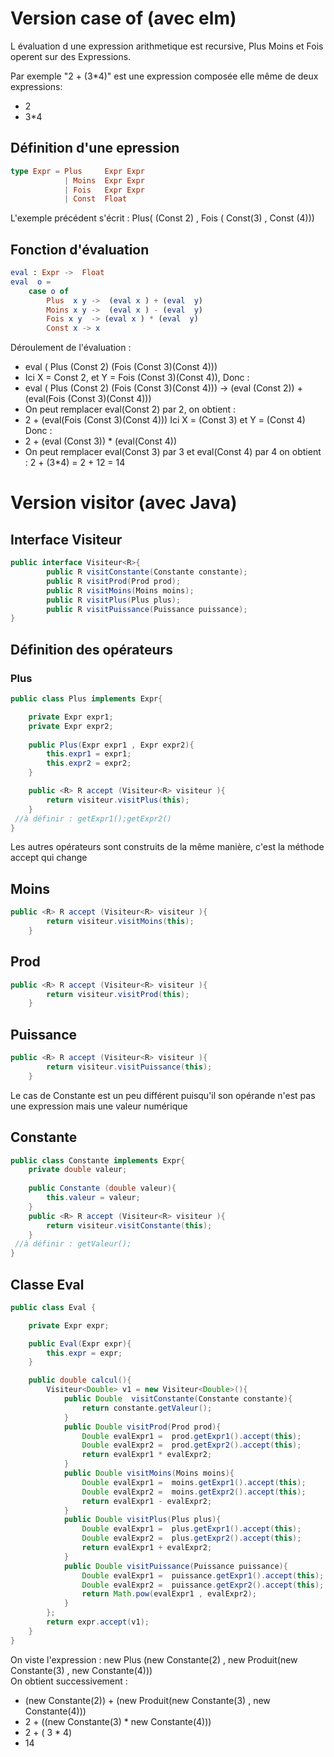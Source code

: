 # Version case of (avec elm)
L évaluation d une expression arithmetique est recursive, Plus Moins et Fois operent sur des Expressions.   

Par exemple "2 + (3*4)" est une expression composée elle même de deux expressions:
-   2 
-   3*4

## Définition d'une epression
``` elm
type Expr = Plus     Expr Expr
            | Moins  Expr Expr
            | Fois   Expr Expr 
            | Const  Float

```

L'exemple précédent s'écrit : Plus( (Const 2) , Fois ( Const(3) , Const (4))) 


## Fonction d'évaluation
``` elm
eval : Expr ->  Float
eval  o =
    case o of 
        Plus  x y ->  (eval x ) + (eval  y)
        Moins x y ->  (eval x ) - (eval  y)
        Fois x y  -> (eval x ) * (eval  y)
        Const x -> x
```
Déroulement de l'évaluation :   
- eval ( Plus (Const 2)  (Fois (Const 3)(Const 4)))
- Ici X = Const 2, et Y = Fois (Const 3)(Const 4)), Donc :   
- eval ( Plus (Const 2)  (Fois (Const 3)(Const 4))) -> (eval (Const 2)) + (eval(Fois (Const 3)(Const 4)))
- On peut remplacer eval(Const 2) par 2, on obtient :   
- 2 + (eval(Fois (Const 3)(Const 4)))
Ici X = (Const 3) et Y = (Const 4) Donc :   
- 2 + (eval (Const 3)) * (eval(Const 4))
- On peut remplacer eval(Const 3) par 3 et eval(Const 4) par 4 on obtient :   2 + (3*4) = 2 + 12 = 14   

# Version visitor (avec Java)

## Interface Visiteur
``` java
public interface Visiteur<R>{
        public R visitConstante(Constante constante);
        public R visitProd(Prod prod);
        public R visitMoins(Moins moins);
        public R visitPlus(Plus plus);       
        public R visitPuissance(Puissance puissance);
}
```

## Définition des opérateurs
### Plus
``` java
public class Plus implements Expr{

    private Expr expr1;
    private Expr expr2;
    
    public Plus(Expr expr1 , Expr expr2){
        this.expr1 = expr1;
        this.expr2 = expr2;
    }

    public <R> R accept (Visiteur<R> visiteur ){
        return visiteur.visitPlus(this);
    }
 //à définir : getExpr1();getExpr2()
}
``` 

Les autres opérateurs sont construits de la même manière, c'est la méthode accept qui change
## Moins
``` java
public <R> R accept (Visiteur<R> visiteur ){
        return visiteur.visitMoins(this);
    }
``` 

## Prod
``` java
public <R> R accept (Visiteur<R> visiteur ){
        return visiteur.visitProd(this);
    }
``` 

## Puissance
``` java
public <R> R accept (Visiteur<R> visiteur ){
        return visiteur.visitPuissance(this);
    }
``` 

Le cas de Constante est un peu différent puisqu'il son opérande n'est pas une expression mais une valeur numérique

## Constante
```java
public class Constante implements Expr{
    private double valeur;
    
    public Constante (double valeur){
        this.valeur = valeur;
    }
    public <R> R accept (Visiteur<R> visiteur ){
        return visiteur.visitConstante(this);
    }
 //à définir : getValeur();
}
```

## Classe Eval
```java
public class Eval {

    private Expr expr;

    public Eval(Expr expr){
        this.expr = expr;
    }

    public double calcul(){
        Visiteur<Double> v1 = new Visiteur<Double>(){
            public Double  visitConstante(Constante constante){
                return constante.getValeur();
            }
            public Double visitProd(Prod prod){
                Double evalExpr1 =  prod.getExpr1().accept(this);
                Double evalExpr2 =  prod.getExpr2().accept(this);
                return evalExpr1 * evalExpr2;
            }
            public Double visitMoins(Moins moins){
                Double evalExpr1 =  moins.getExpr1().accept(this);
                Double evalExpr2 =  moins.getExpr2().accept(this);
                return evalExpr1 - evalExpr2;
            }
            public Double visitPlus(Plus plus){
                Double evalExpr1 =  plus.getExpr1().accept(this);
                Double evalExpr2 =  plus.getExpr2().accept(this);
                return evalExpr1 + evalExpr2;
            }
            public Double visitPuissance(Puissance puissance){
                Double evalExpr1 =  puissance.getExpr1().accept(this);
                Double evalExpr2 =  puissance.getExpr2().accept(this);
                return Math.pow(evalExpr1 , evalExpr2);
            }
        }; 
        return expr.accept(v1);
    }
}
```
On viste l'expression : new Plus (new Constante(2) , new Produit(new Constante(3) , new Constante(4)))   
On obtient successivement :   
-   (new Constante(2)) + (new Produit(new Constante(3) , new Constante(4)))
-    2 + ((new Constante(3) * new Constante(4)))
-   2  + ( 3 * 4)
-   14

